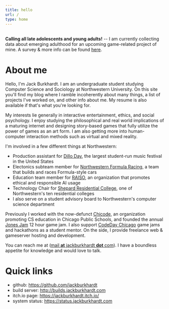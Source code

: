 ```yaml
---
title: hello
url: /
type: home
---
```

\
**Calling all late adolescents and young adults!** -- I am currently collecting data about emerging adulthood for an upcoming game-related project of mine. A survey & more info can be found [here](https://northwestern.az1.qualtrics.com/jfe/form/SV_8JszDVPoFKyGtX8).

# About me
Hello, I'm Jack Burkhardt. I am an undergraduate student studying Computer Science and Sociology at Northwestern University. On this site you'll find my blog where I ramble incoherently about many things, a list of projects I've worked on, and other info about me. My resume is also available if that's what you're looking for.

My interests lie generally in interactive entertainment, ethics, and social psychology. I enjoy studying the philosophical and real world implications of a maturing internet and designing story-based games that fully utilize the power of games as an art form. I am also getting more into human-computer interaction methods such as virtual and mixed reality.
 
I'm involved in a few different things at Northwestern:
- Production assistant for [Dillo Day](https://dilloday.org/), the largest student-run music festival in the United States
- Electonics subteam member for [Northwestern Formula Racing](https://northwesternformularacing.com/), a team that builds and races Formula-style cars
- Education team member for [RAISO](https://raiso.org/), an organization that promotes ethical and responsible AI usage
- Technology Chair for [Shepard Residential College](https://shepardrc.com/), one of Northwestern's ten residential colleges
- I also serve on a student advisory board to Northwestern's computer science department
 
Previously I worked with the now-defunct [Chicode](https://chicode.org/), an organization promoting CS education in Chicago Public Schools, and founded the annual [Jones Jam](https://jonesjam.org/) 12 hour game jam. I also support [CodeDay Chicago](https://event.codeday.org/chicago) game jams and hackathons as a student mentor. On the side, I provide freelance web & gameserver hosting and development.

You can reach me at ([mail **at** jackburkhardt **dot** com](mailto:mail@jackburkhardt.com)). I have a boundless appetite for knowledge and would love to talk.

# Quick links
- github: https://github.com/jackburkhardt
- build server: http://builds.jackburkhardt.com
- itch.io page: https://jackburkhardt.itch.io/
- system status: https://status.jackburkhardt.com